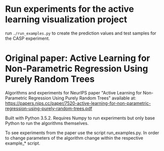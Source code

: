 # Run experiments for the active learning visualization project

run `./run_examples.py` to create the prediction values and test samples for the CASP experiment.

# Original paper: Active Learning for Non-Parametric Regression Using Purely Random Trees

Algorithms and experiments for NeurIPS paper "Active Learning for Non-Parametric Regression 
Using Purely Random Trees" available at:
https://papers.nips.cc/paper/7520-active-learning-for-non-parametric-regression-using-purely-random-trees.pdf

Built with Python 3.5.2. Requires Numpy to run experiments but only base Python to run the 
algorithms themselves. 

To see experiments from the paper use the script run_examples.py. In order to change parameters of the algorithm 
change within the respective example_* script. 
